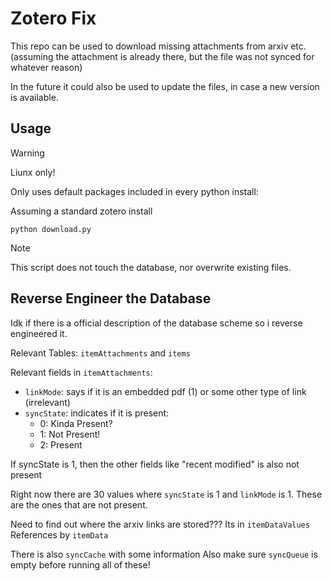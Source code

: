 # Zotero Fix

This repo can be used to download missing attachments from arxiv etc. (assuming the attachment is already there, but the
file was not synced for whatever reason)

In the future it could also be used to update the files, in case a new version is available.

## Usage

> [!WARNING]
> Liunx only!

Only uses default packages included in every python install:

Assuming a standard zotero install
```
python download.py
```

> [!NOTE]
> This script does not touch the database, nor overwrite existing files.


## Reverse Engineer the Database

Idk if there is a official description of the database scheme so i reverse engineered it.

Relevant Tables: `itemAttachments` and `items`

Relevant fields in `itemAttachments`:

- `linkMode`: says if it is an embedded pdf (1) or some other type of link (irrelevant)
- `syncState`: indicates if it is present:
    - 0: Kinda Present?
    - 1: Not Present!
    - 2: Present

If syncState is 1, then the other fields like "recent modified" is also not present

Right now there are 30 values where `syncState` is 1 and `linkMode` is 1. These are the ones that are not present.

Need to find out where the arxiv links are stored???
Its in `itemDataValues`
References by `itemData`

There is also `syncCache` with some information
Also make sure `syncQueue` is empty before running all of these!


